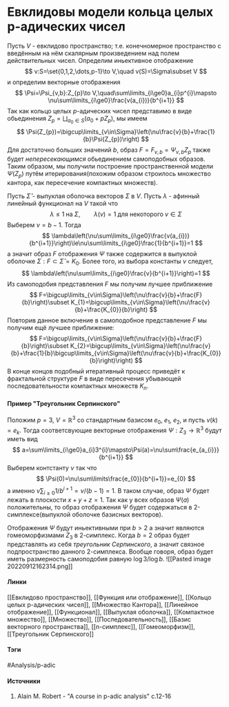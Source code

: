 # Евклидовы модели кольца целых p-адических чисел
Пусть $V$ - евклидово пространство; т.е. конечномерное пространство с введённым на нём скалярным произведением над полем действительных чисел. Определим иньективное отображение
$$
v:S=\set{0,1,2,\dots,p-1}\to V,\quad v(S)=\Sigma\subset V
$$
и определим векторные отображения
$$
\Psi=\Psi_{v,b}:Z_{p}\to V,\quad\sum\limits_{i\ge0}a_{i}p^{i}\mapsto \nu\sum\limits_{i\ge0}\frac{v(a_{i})}{b^{i+1}}
$$
Так как кольцо целых $p$-адических чисел представимо в виде обьединения $Z_{p}=\bigsqcup_{a_{0}\in S}(a_{0}+pZ_{p})$, мы имеем
$$
\Psi(Z_{p})=\bigcup\limits_{v\in\Sigma}\left(\nu\frac{v}{b}+\frac{1}{b}\Psi(Z_{p})\right)
$$
Для достаточно больших значений $b$, образ $F=F_{v,b}=\Psi_{v,b}Z_{p}$ также будет *непересекающимся* обьединением самоподобных образов. Таким образом, мы получили построение пространственной модели $\Psi(Z_{p})$ путём итерирования(похожим образом строилось множество кантора, как пересечение компактных множеств).

Пусть $\widehat{\Sigma}$ - выпуклая оболочка векторов $\Sigma$ в $V$. Пусть $\lambda$ - афинный линейный функционал на $V$ такой что
$$
\lambda\le1\;\text{на}\;\Sigma,\qquad \lambda(v)=1\;\text{для некоторого}\;v\in\Sigma
$$
Выберем $\nu=b-1$. Тогда
$$
\lambda\left(\nu\sum\limits_{i\ge0}\frac{v(a_{i})}{b^{i+1}}\right)\le\nu\sum\limits_{i\ge0}\frac{1}{b^{i+1}}=1
$$
а значит образ $F$ отображения $\Psi$ также содержится в выпуклой оболочке $\Sigma:F\subset\widehat{\Sigma}=K_{0}$. Более того, из выбора константы $\nu$ следует, 
$$
\lambda\left(\nu\sum\limits_{i\ge0}\frac{v}{b^{i+1}}\right)=1
$$
Из самоподобия представления $F$ мы получим лучшее приближение
$$
F=\bigcup\limits_{v\in\Sigma}\left(\nu\frac{v}{b}+\frac{F}{b}\right)\subset K_{1}=\bigcup\limits_{v\in\Sigma}\left(\nu\frac{v}{b}+\frac{K_{0}}{b}\right)
$$
Повторив данное включение в самоподобное представление $F$ мы получим ещё лучшее приближение:
$$
F=\bigcup\limits_{v\in\Sigma}\left(\nu\frac{v}{b}+\frac{F}{b}\right)\subset K_{2}=\bigcup\limits_{v\in\Sigma}\left(\nu\frac{v}{b}+\frac{1}{b}\bigcup\limits_{v\in\Sigma}\left(\nu\frac{v}{b}+\frac{K_{0}}{b}\right)\right)
$$
В конце концов подобный итеративный процесс приведёт к фрактальной структуре $F$ в виде пересечения убывающей последовательности компактных множеств $K_{n}$.
#### Пример "Треугольник Серпинского"
Положим $p=3$, $V=\mathbb{R}^{3}$ со стандартным базисом $e_{0}$, $e_{1}$, $e_{2}$, и пусть $v(k)=e_{k}$. Тогда соответсвующие векторные отображения $\Psi:Z_{3}\to\mathbb{R}^{3}$ будут иметь вид
$$
a=\sum\limits_{i\ge0}a_{i}3^{i}\mapsto\Psi(a)=\nu\sum\frac{e_{a_{i}}}{b^{i+1}}
$$
Выберем контстанту $\nu$ так что
$$
\Psi(0)=\nu\sum\limits\frac{e_{0}}{b^{i+1}}=e_{0}
$$
а именно $\nu\sum_{i\ge0}1/b^{i+1}=\nu/(b-1)=1$. В таком случае, образ $\Psi$ будет лежать в плоскости $x+y+z=1$. Так как у всех образов $\Psi(a)$ положительны, то образ отображения $\Psi$ будет содержаться в 2-симплексе(выпуклой оболочке базисных векторов).

Отображения $\Psi$ будут иньективными при $b>2$ а значит являются гомеоморфизмами $Z_{3}$ в 2-симплекс. Когда $b=2$ образ будет представлять из себя *треугольник Серпинского*, а значит связное подпространство данного 2-симплекса. Вообще говоря, образ будет иметь размерность самоподобия равную $\log3/\log b$.
![[Pasted image 20220912162314.png]]
#### Линки
 [[Евклидово пространство]],
 [[Функция или отображение]],
 [[Кольцо целых p-адических чисел]],
 [[Множество Кантора]],
 [[Линейное отображение]],
 [[Функционал]],
 [[Выпуклая оболочка]],
 [[Компактное множество]],
 [[Множество]],
 [[Последовательность]],
 [[Базис векторного пространства]],
 [[n-симплекс]],
 [[Гомеоморфизм]],
 [[Треугольник Серпинского]]
#### Тэги
 #Analysis/p-adic 
#### Источники
1. Alain M. Robert - "A course in p-adic analysis" c.12-16